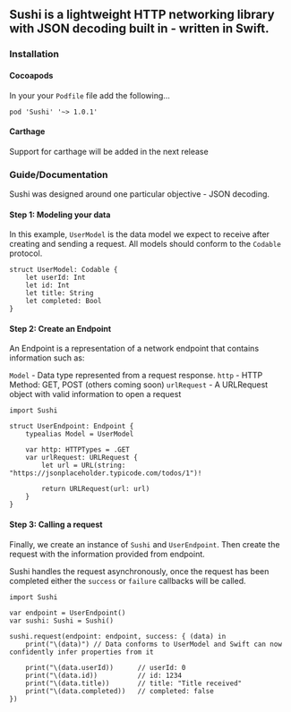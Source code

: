 ## Sushi is a lightweight HTTP networking library with JSON decoding built in - written in Swift. 

### __Installation__

#### Cocoapods
In your your `Podfile` file add the following...
```
pod 'Sushi' '~> 1.0.1'
```

#### Carthage
Support for carthage will be added in the next release

### Guide/Documentation
Sushi was designed around one particular objective - JSON decoding.

#### Step 1: Modeling your data
In this example, `UserModel` is the data model we expect to receive after creating and sending a request.
All models should conform to the `Codable` protocol.
```
struct UserModel: Codable {
    let userId: Int
    let id: Int
    let title: String
    let completed: Bool
}
```

#### Step 2: Create an Endpoint
An Endpoint is a representation of a network endpoint that contains information such as:

`Model` - Data type represented from a request response.
`http` - HTTP Method: GET, POST (others coming soon)
`urlRequest` - A URLRequest object with valid information to open a request

```
import Sushi

struct UserEndpoint: Endpoint {
    typealias Model = UserModel

    var http: HTTPTypes = .GET
    var urlRequest: URLRequest {
        let url = URL(string: "https://jsonplaceholder.typicode.com/todos/1")!

        return URLRequest(url: url)
    }
}
```

#### Step 3: Calling a request
Finally, we create an instance of `Sushi` and `UserEndpoint`. Then create the request with the information provided from endpoint.

Sushi handles the request asynchronously, once the request has been completed either the `success` or `failure` callbacks will be called.
```
import Sushi

var endpoint = UserEndpoint()
var sushi: Sushi = Sushi()

sushi.request(endpoint: endpoint, success: { (data) in
    print("\(data)") // Data conforms to UserModel and Swift can now confidently infer properties from it
    
    print("\(data.userId))      // userId: 0
    print("\(data.id))          // id: 1234
    print("\(data.title))       // title: "Title received"
    print("\(data.completed))   // completed: false
})
```
